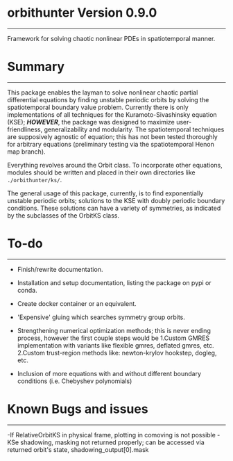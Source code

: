 # orbithunter Version 0.9.0
-------------------------
Framework for solving chaotic nonlinear PDEs in spatiotemporal manner.

# Summary
--------------
This package enables the layman to solve nonlinear chaotic partial differential equations
by finding unstable periodic orbits by solving the spatiotemporal boundary value problem.
Currently there is only implementations of all techniques for the Kuramoto-Sivashinsky equation (KSE);
***HOWEVER***, the package was designed to maximize user-friendliness, generalizability and modularity. The
spatiotemporal techniques are supposively agnostic of equation; this has not been tested thoroughly for
arbitrary equations (preliminary testing via the spatiotemporal Henon map branch).

Everything revolves around the Orbit class. To incorporate other equations, modules should be written
and placed in their own directories like ```./orbithunter/ks/```.

The general usage of this package, currently, is to find exponentially unstable periodic orbits; 
solutions to the KSE with doubly periodic boundary conditions. These solutions can have a variety of
symmetries, as indicated by the subclasses of the OrbitKS class. 

# To-do
-----
- Finish/rewrite documentation. 
- Installation and setup documentation, listing the package on pypi or conda. 
- Create docker container or an equivalent. 
- 'Expensive' gluing which searches symmetry group orbits.
- Strengthening numerical optimization methods; this is never ending process, however
the first couple steps would be
	1.Custom GMRES implementation with variants like flexible gmres, deflated gmres, etc.
	2.Custom trust-region methods like: newton-krylov hookstep, dogleg, etc.

- Inclusion of more equations with and without different boundary conditions (i.e. Chebyshev polynomials)

# Known Bugs and issues
---------------------
-If RelativeOrbitKS in physical frame, plotting in comoving is not possible 
-KSe shadowing, masking not returned properly; can be accessed via returned orbit's state, shadowing_output[0].mask


